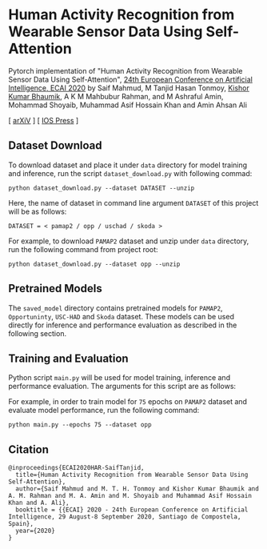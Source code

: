 # Human Activity Recognition from Wearable Sensor Data Using Self-Attention

Pytorch implementation of "Human Activity Recognition from Wearable Sensor Data Using Self-Attention",
[24th European Conference on Artificial Intelligence, ECAI 2020](https://digital.ecai2020.eu/) by Saif Mahmud, M Tanjid Hasan Tonmoy, [Kishor Kumar Bhaumik](https://kishor-bhaumik.github.io/), A K M Mahbubur Rahman, and M Ashraful Amin, Mohammad Shoyaib,
Muhammad Asif Hossain Khan and Amin Ahsan Ali

[ [arXiV](https://arxiv.org/abs/2003.09018) ] [ [IOS Press](https://ebooks.iospress.nl/publication/55031) ]


## Dataset Download

To download dataset and place it under `data` directory for model training and inference, run the
script `dataset_download.py` with following commad:

```shell
python dataset_download.py --dataset DATASET --unzip
```

Here, the name of dataset in command line argument `DATASET` of this project will be as follows:

    DATASET = < pamap2 / opp / uschad / skoda >

For example, to download `PAMAP2` dataset and unzip under `data` directory, run the following command from project root:

```shell
python dataset_download.py --dataset opp --unzip
```

## Pretrained Models

The `saved_model` directory contains pretrained models for `PAMAP2`, `Opportuninty`, `USC-HAD` and `Skoda` dataset.
These models can be used directly for inference and performance evaluation as described in the following section.

## Training and Evaluation

Python script `main.py` will be used for model training, inference and performance evaluation. The arguments for this
script are as follows:

For example, in order to train model for `75` epochs on `PAMAP2` dataset and evaluate model performance, run the
following command:

```shell
python main.py --epochs 75 --dataset opp
```

## Citation

    @inproceedings{ECAI2020HAR-SaifTanjid,
      title={Human Activity Recognition from Wearable Sensor Data Using Self-Attention},
      author={Saif Mahmud and M. T. H. Tonmoy and Kishor Kumar Bhaumik and A. M. Rahman and M. A. Amin and M. Shoyaib and Muhammad Asif Hossain Khan and A. Ali},
      booktitle = {{ECAI} 2020 - 24th European Conference on Artificial Intelligence, 29 August-8 September 2020, Santiago de Compostela, Spain},
      year={2020}
    }

